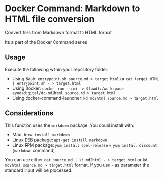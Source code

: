 # Docker Command: Markdown to HTML file conversion

Convert files from Markdown format to HTML format

Its a part of the Docker Command series

## Usage

Execute the following within your repository folder:

- Using Bash: `entrypoint.sh source.md > target.html` or `cat target.HTML | entrypoint.sh - > target.html`
- Using Docker: `docker run --rmi -v $(pwd):/workspace ayudadigital/dc-md2html source.md > target.html`
- Using docker-command-launcher: `kd md2html source.md > target.html`

## Considerations

This function uses the `markdown` package. You could install with:

- Mac: `brew install markdown`
- Linux DEB package: `apt-get install markdown`
- Linux RPM package:  `yum install epel-release` + `yum install discount` (`markdown` command)

You can use either `cat source.md | kd md2html - > target.html` or `kd md2html source.md > target.html` format. If you use `-` as parameter the standard input will be processed.
